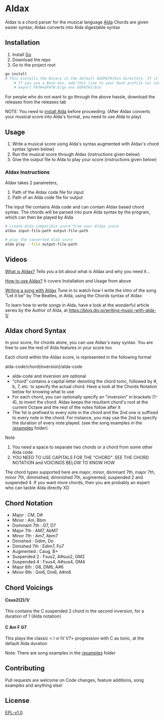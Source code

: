 # Aldax

Aldax is a chord parser for the musical language [Alda](https://alda.io/)
Chords are given easier syntax; Aldax converts into Alda digestable syntax

## Installation

1. Install [Go](https://golang.org/dl/)
2. Download the repo
3. Go to the project root 

```bash
go install
# This installs the Binary in the default $GOPATH/bin directory. If it is not in the path, add it
    # If you use a Bash env, add this line to your bash profile (or zsh likewise)
    # export PATH=$PATH:$(go env GOPATH)/bin
```

For people who do not want to go through the above hassle, download the releases from the releases tab

NOTE: You need to [install Alda](https://alda.io/install/) before proceeding.
(After Aldax converts your musical score into Alda's format, you need to use Alda to play)

## Usage

1. Write a musical score using Alda's syntax augmented with Aldax's chord syntax (given below)
2. Run the musical score through Aldax (instructions given below)
3. Give the output file to Alda to play your score (instructions given below)

### Aldax Instructions
Aldax takes 2 parameters,
1. Path of the Aldax code file for input
2. Path of an Alda code file for output

The input file contains Alda code and can contain Aldax based chord syntax. The chords will be parsed into pure Alda syntax by the program, which can then be played by Alda

```bash
# create Alda compatible score from your Aldax score
aldax input-file-path output-file-path

# play the converted Alda score
alda play --file output-file-path
```

## Videos

[What is Aldax?](https://youtu.be/6x3iGFwMmuk)
Tells you a bit about what is Aldax and why you need it...

[How to use Aldax?](https://youtu.be/F9mE1id8ixM)
It covers Installation and Usage from above

[Writing a song with Aldax](https://youtu.be/nvGb9fhiIFg)
Tune in to watch how I write the intro of the song "Let it be" by The Beatles, in Alda, using the Chords syntax of Aldax

To learn how to write songs in Alda, have a look at the wonderful article series by the Author of Alda, at https://blog.djy.io/writing-music-with-alda-1/

## Aldax chord Syntax

In your score, for chords alone, you can use Aldax's easy syntax. You are free to use the rest of Alda features in your score too

Each chord within the Aldax score, is represented in the following format

alda-code/chord(inversion)/alda-code

* alda-code and inversion are optional
* "chord" contains a capital letter denoting the chord tonic, followed by #, b, 7, etc. to specify the actual chord. Have a look at the Chords Notation below for knowing what to use
* For each chord, you can optionally specify an "inversion" in brackets (1-4), to invert the chord. Aldax keeps the resultant chord's root at the current Octave and the rest of the notes follow after it
* The 1st <alda-code> is prefixed to every note in the chord and the 2nd one is suffixed to every note in the chord. For instance, you may use the 2nd <alda-code> to specify the duration of every note played. (see the song examples in the [/examples](https://github.com/haricane8133/aldax/tree/master/examples) folder)

Note
1. You need a space to separate two chords or a chord from some other Alda code
2. YOU NEED TO USE CAPITALS FOR THE "CHORD". SEE THE CHORD NOTATION and VOICINGS BELOW TO KNOW HOW

The chord types supported here are major, minor, dominant 7th, major 7th, minor 7th, diminished, diminished 7th, augmented, suspended 2 and suspended 4. If you want more chords, then you are probably an expert who can tackle Alda directly XD


## Chord Notation
* Major        : CM, D#
* Minor        : Am, Bbm
* Dominant 7th : G7, D7
* Major 7th    : AM7, AbM7
* Minor 7th    : Am7, Abm7
* Dimished     : Gdim, Do
* Dimished 7th : Edim7, Fo7
* Augmented    : Caug, B+
* Suspended 2  : Fsus2, A#sus2, GM2
* Suspended 4  : Fsus4, A#sus4, GM4
* Major 6th    : G6, DM6, A#6
* Minor 6th    : Gm6, Dm6, A#m6

## Chord Voicings

#### Csus2(2)/1/
This contains the C suspended 2 chord in the second inversion, for a duration of 1 (Alda notation)

#### C Am F G7
This plays the classic < I vi IV V7> progression with C as tonic, at the default Alda duration

Note: There are song examples in the [/examples](https://github.com/haricane8133/aldax/tree/master/examples) folder



## Contributing
Pull requests are welcome on Code changes, feature additions, song examples and anything else!


## License
[EPL-v1.0](https://www.eclipse.org/legal/epl-v10.html)